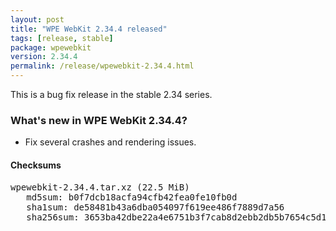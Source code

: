 ```yaml
---
layout: post
title: "WPE WebKit 2.34.4 released"
tags: [release, stable]
package: wpewebkit
version: 2.34.4
permalink: /release/wpewebkit-2.34.4.html
---
```


This is a bug fix release in the stable 2.34 series.

### What's new in WPE WebKit 2.34.4?

- Fix several crashes and rendering issues.

#### Checksums

<pre>
wpewebkit-2.34.4.tar.xz (22.5 MiB)
   md5sum: b0f7dcb18acfa94cfb42fea0fe10fb0d
   sha1sum: de58481b43a6dba054097f619ee486f7889d7a56
   sha256sum: 3653ba42dbe22a4e6751b3f7cab8d2ebb2db5b7654c5d135a2f9bedf94778cee
</pre>
